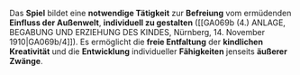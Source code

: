 
Das **Spiel** bildet eine **notwendige Tätigkeit** zur **Befreiung** vom ermüdenden **Einfluss der Außenwelt**, **individuell zu gestalten** ([[GA069b (4.) ANLAGE, BEGABUNG UND ERZIEHUNG DES KINDES, Nürnberg, 14. November 1910|GA069b/4]]). Es ermöglicht die **freie Entfaltung** der **kindlichen Kreativität** und die **Entwicklung** individueller **Fähigkeiten** jenseits **äußerer Zwänge**.
